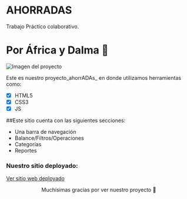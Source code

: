 # AHORRADAS
Trabajo Práctico colaborativo.

# Por África y Dalma 🤍
![Imagen del proyecto](https://img.freepik.com/vector-premium/personaje-avatar-mujeres-jovenes_25030-36385.jpg)

Este es nuestro proyecto_ahorrADAs_ en donde utilizamos herramientas como:
 - [x] HTML5
 - [x] CSS3
 - [x] JS 

##Este sitio cuenta con las siguientes secciones:

- Una barra de navegación
- Balance/Filtros/Operaciones
- Categorías
- Reportes

### Nuestro sitio deployado:
[Ver sitio web deployado](https://dalmacardozo.github.io/AHORRADAS/) 

<p align=center>Muchísimas gracias por ver nuestro proyecto 🌈</p>

